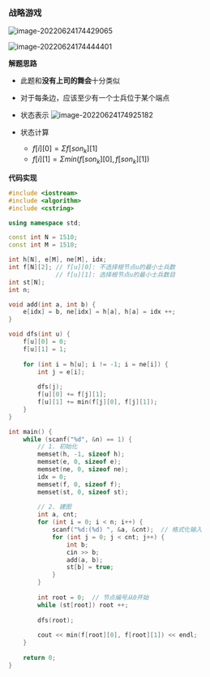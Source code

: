 ### 战略游戏

![image-20220624174429065](http://www.cdn.liver0377.xyz/typora/202206241744124.png)

![image-20220624174444401](http://www.cdn.liver0377.xyz/typora/202206241744461.png)



**解题思路**

- 此题和**没有上司的舞会**十分类似
- 对于每条边，应该至少有一个士兵位于某个端点



- 状态表示
  ![image-20220624174925182](http://www.cdn.liver0377.xyz/typora/202206241749234.png)
- 状态计算
  - $f[i][0] = \Sigma{f[son_k][1]}$
  - $f[i][1] = \Sigma{min(f[son_k][0], f[son_k][1])}$



**代码实现**

```cc
#include <iostream>
#include <algorithm>
#include <cstring>

using namespace std;

const int N = 1510;
const int M = 1510;

int h[N], e[M], ne[M], idx;
int f[N][2]; // f[u][0]: 不选择根节点u的最小士兵数
             // f[u][1]: 选择根节点u的最小士兵数目
int st[N];
int n;

void add(int a, int b) {
    e[idx] = b, ne[idx] = h[a], h[a] = idx ++;
}

void dfs(int u) {
    f[u][0] = 0;
    f[u][1] = 1;
    
    for (int i = h[u]; i != -1; i = ne[i]) {
        int j = e[i];
        
        dfs(j);
        f[u][0] += f[j][1];
        f[u][1] += min(f[j][0], f[j][1]);
    }
}

int main() {
    while (scanf("%d", &n) == 1) {
        // 1. 初始化
        memset(h, -1, sizeof h);
        memset(e, 0, sizeof e);
        memset(ne, 0, sizeof ne);
        idx = 0;
        memset(f, 0, sizeof f);
        memset(st, 0, sizeof st);
        
        // 2. 建图
        int a, cnt;
        for (int i = 0; i < n; i++) {
            scanf("%d:(%d) ", &a, &cnt);  // 格式化输入
            for (int j = 0; j < cnt; j++) {
                int b;
                cin >> b;
                add(a, b);
                st[b] = true;
            }
        }
        
        int root = 0;  // 节点编号从0开始
        while (st[root]) root ++;
        
        dfs(root);
        
        cout << min(f[root][0], f[root][1]) << endl;
    }
    
    return 0;
}
```

